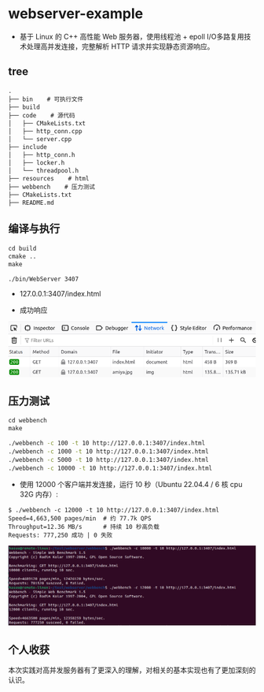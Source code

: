 # webserver-example 

- 基于 Linux 的 C++ 高性能 Web 服务器，使用线程池 + epoll I/O多路复用技术处理高并发连接，完整解析 HTTP 请求并实现静态资源响应。


## tree

```
.
├── bin    # 可执行文件
├── build
├── code    # 源代码
│   ├── CMakeLists.txt
│   ├── http_conn.cpp 
│   └── server.cpp
├── include
│   ├── http_conn.h
│   ├── locker.h
│   └── threadpool.h
├── resources    # html 
├── webbench    # 压力测试 
├── CMakeLists.txt
├── README.md
```

## 编译与执行

```
cd build
cmake .. 
make
```

```
./bin/WebServer 3407
```

- 127.0.0.1:3407/index.html

- 成功响应

![result](resources/images/image-2.png)


## 压力测试

```
cd webbench
make
```

```bash
./webbench -c 100 -t 10 http://127.0.0.1:3407/index.html
./webbench -c 1000 -t 10 http://127.0.0.1:3407/index.html
./webbench -c 5000 -t 10 http://127.0.0.1:3407/index.html
./webbench -c 10000 -t 10 http://127.0.0.1:3407/index.html
```

- 使用 12000 个客户端并发连接，运行 10 秒（Ubuntu 22.04.4 / 6 核 cpu 32G 内存）:

```
$ ./webbench -c 12000 -t 10 http://127.0.0.1:3407/index.html
Speed=4,663,500 pages/min  # 约 77.7k QPS
Throughput=12.36 MB/s      # 持续 10 秒高负载
Requests: 777,250 成功 | 0 失败
```
![test_presure_results](resources/images/image-1.png)


## 个人收获

本次实践对高并发服务器有了更深入的理解，对相关的基本实现也有了更加深刻的认识。